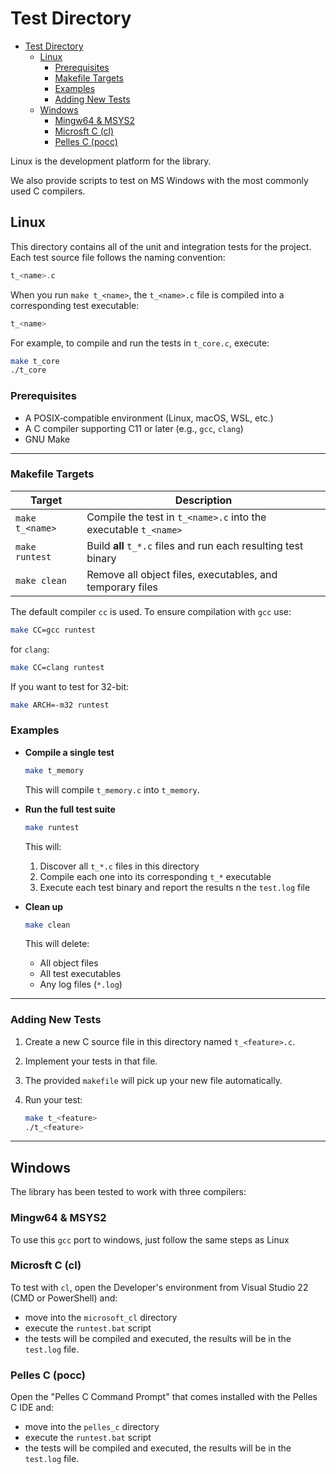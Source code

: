 # Test Directory

- [Test Directory](#test-directory)
  - [Linux](#linux)
    - [Prerequisites](#prerequisites)
    - [Makefile Targets](#makefile-targets)
    - [Examples](#examples)
    - [Adding New Tests](#adding-new-tests)
  - [Windows](#windows)
    - [Mingw64 \& MSYS2](#mingw64--msys2)
    - [Microsft C (cl)](#microsft-c-cl)
    - [Pelles C (pocc)](#pelles-c-pocc)


Linux is the development platform for the library. 

We also provide scripts to test on MS Windows with the most commonly used C compilers.

## Linux

This directory contains all of the unit and integration tests for the project. Each test source file follows the naming convention:

```c
t_<name>.c

```

When you run `make t_<name>`, the `t_<name>.c` file is compiled into a corresponding test executable:

```c
t_<name>
```

For example, to compile and run the tests in `t_core.c`, execute:

```sh
make t_core
./t_core
```

### Prerequisites

* A POSIX‐compatible environment (Linux, macOS, WSL, etc.)
* A C compiler supporting C11 or later (e.g., `gcc`, `clang`)
* GNU Make

---

### Makefile Targets

| Target          | Description                                                     |
| --------------- | --------------------------------------------------------------- |
| `make t_<name>` | Compile the test in `t_<name>.c` into the executable `t_<name>` |
| `make runtest`  | Build **all** `t_*.c` files and run each resulting test binary  |
| `make clean`    | Remove all object files, executables, and temporary files       |

The default compiler `cc` is used. To ensure compilation with `gcc` use:

```sh
make CC=gcc runtest
```
for `clang`:
```sh
make CC=clang runtest
```

If you want to test for 32-bit:

```sh
make ARCH=-m32 runtest
```


### Examples

* **Compile a single test**

  ```sh
  make t_memory
  ```

  This will compile `t_memory.c` into `t_memory`.

* **Run the full test suite**

  ```sh
  make runtest
  ```

  This will:

  1. Discover all `t_*.c` files in this directory
  2. Compile each one into its corresponding `t_*` executable
  3. Execute each test binary and report the results n the `test.log` file

* **Clean up**

  ```sh
  make clean
  ```

  This will delete:

  * All object files
  * All test executables
  * Any log files (`*.log`)

---

### Adding New Tests

1. Create a new C source file in this directory named `t_<feature>.c`.
2. Implement your tests in that file.
3. The provided `makefile` will pick up your new file automatically.
4. Run your test:

   ```sh
   make t_<feature>
   ./t_<feature>
   ```

---

## Windows

The library has been tested to work with three compilers:

### Mingw64 & MSYS2

To use this `gcc` port to windows, just follow the same steps as Linux

### Microsft C (cl)

To test with `cl`, open the Developer's environment from Visual Studio 22 (CMD or PowerShell) and:
  - move into the `microsoft_cl` directory
  - execute the `runtest.bat` script
  - the tests will be compiled and executed, the results will be in the `test.log` file.

### Pelles C (pocc)

Open the "Pelles C Command Prompt" that comes installed with the Pelles C IDE and:
  - move into the `pelles_c` directory
  - execute the `runtest.bat` script
  - the tests will be compiled and executed, the results will be in the `test.log` file.

